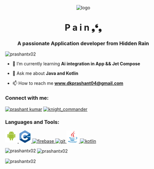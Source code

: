 <p align = "center">
<img src="pain-six-paths-from-naruto.avif" alt="logo" height="350" >
</p>

<h1 align="center">P a i n ❟❛❟</h1>
<h3 align="center">A passionate Application developer from Hidden Rain</h3>


<p align="left"> <img src="https://komarev.com/ghpvc/?username=prashantx02&label=Profile%20views&color=0e75b6&style=flat" alt="prashantx02" /> </p>

- 🌱 I’m currently learning **Ai integration in App && Jet Compose**

- 💬 Ask me about **Java and Kotlin**

- 📫 How to reach me **www.dkprashant04@gmail.com**

<h3 align="left">Connect with me:</h3>
<p align="left">
<a href="https://linkedin.com/in/prashant kumar" target="blank"><img align="center" src="https://raw.githubusercontent.com/rahuldkjain/github-profile-readme-generator/master/src/images/icons/Social/linked-in-alt.svg" alt="prashant kumar" height="30" width="40" /></a>
<a href="https://www.leetcode.com/knight_commander" target="blank"><img align="center" src="https://raw.githubusercontent.com/rahuldkjain/github-profile-readme-generator/master/src/images/icons/Social/leet-code.svg" alt="knight_commander" height="30" width="40" /></a>
</p>

<h3 align="left">Languages and Tools:</h3>
<p align="left"> <a href="https://developer.android.com" target="_blank" rel="noreferrer"> <img src="https://raw.githubusercontent.com/devicons/devicon/master/icons/android/android-original-wordmark.svg" alt="android" width="40" height="40"/> </a> <a href="https://www.w3schools.com/cpp/" target="_blank" rel="noreferrer"> <img src="https://raw.githubusercontent.com/devicons/devicon/master/icons/cplusplus/cplusplus-original.svg" alt="cplusplus" width="40" height="40"/> </a> <a href="https://firebase.google.com/" target="_blank" rel="noreferrer"> <img src="https://www.vectorlogo.zone/logos/firebase/firebase-icon.svg" alt="firebase" width="40" height="40"/> </a> <a href="https://git-scm.com/" target="_blank" rel="noreferrer"> <img src="https://www.vectorlogo.zone/logos/git-scm/git-scm-icon.svg" alt="git" width="40" height="40"/> </a> <a href="https://www.java.com" target="_blank" rel="noreferrer"> <img src="https://raw.githubusercontent.com/devicons/devicon/master/icons/java/java-original.svg" alt="java" width="40" height="40"/> </a> <a href="https://kotlinlang.org" target="_blank" rel="noreferrer"> <img src="https://www.vectorlogo.zone/logos/kotlinlang/kotlinlang-icon.svg" alt="kotlin" width="40" height="40"/> </a> </p>

<p><img align="left" src="https://github-readme-stats.vercel.app/api/top-langs?username=prashantx02&show_icons=true&locale=en&layout=compact" alt="prashantx02" /></p>

<p>&nbsp;<img align="center" src="https://github-readme-stats.vercel.app/api?username=prashantx02&show_icons=true&locale=en" alt="prashantx02" /></p>

<p><img align="center" src="https://github-readme-streak-stats.herokuapp.com/?user=prashantx02&" alt="prashantx02" /></p>

